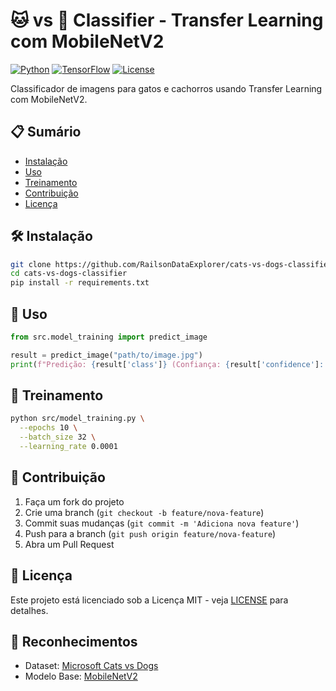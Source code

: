 
# 🐱 vs 🐶 Classifier - Transfer Learning com MobileNetV2

[![Python](https://img.shields.io/badge/Python-3.8%2B-blue)](https://www.python.org/)
[![TensorFlow](https://img.shields.io/badge/TensorFlow-2.12%2B-orange)](https://www.tensorflow.org/)
[![License](https://img.shields.io/badge/License-MIT-green)](LICENSE)

Classificador de imagens para gatos e cachorros usando Transfer Learning com MobileNetV2.

## 📋 Sumário
- [Instalação](#instalação)
- [Uso](#uso)
- [Treinamento](#treinamento)
- [Contribuição](#contribuição)
- [Licença](#licença)

## 🛠️ Instalação
```bash
git clone https://github.com/RailsonDataExplorer/cats-vs-dogs-classifier.git
cd cats-vs-dogs-classifier
pip install -r requirements.txt
```

## 🚀 Uso
```python
from src.model_training import predict_image

result = predict_image("path/to/image.jpg")
print(f"Predição: {result['class']} (Confiança: {result['confidence']:.2%})")
```

## 🧠 Treinamento
```bash
python src/model_training.py \
  --epochs 10 \
  --batch_size 32 \
  --learning_rate 0.0001
```

## 🤝 Contribuição
1. Faça um fork do projeto
2. Crie uma branch (`git checkout -b feature/nova-feature`)
3. Commit suas mudanças (`git commit -m 'Adiciona nova feature'`)
4. Push para a branch (`git push origin feature/nova-feature`)
5. Abra um Pull Request

## 📄 Licença
Este projeto está licenciado sob a Licença MIT - veja [LICENSE](LICENSE) para detalhes.

## 🙏 Reconhecimentos
- Dataset: [Microsoft Cats vs Dogs](https://www.microsoft.com/en-us/download/details.aspx?id=54765)
- Modelo Base: [MobileNetV2](https://arxiv.org/abs/1801.04381)
